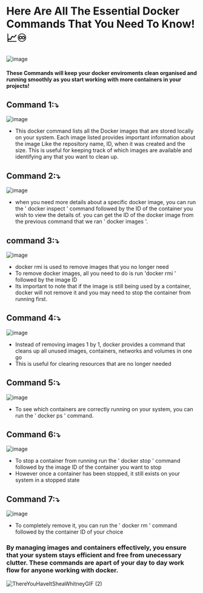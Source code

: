 # Here Are All The Essential Docker Commands That You Need To Know! 📈♾️

![image](https://github.com/user-attachments/assets/20d2a331-b125-4f40-9433-c060a23130b1)

#### These Commands will keep your docker enviroments clean organised and running smoothly as you start working with more containers in your projects!

## Command 1:⤵️

![image](https://github.com/user-attachments/assets/c9b0f974-cf4a-44a5-8095-16c843d9617d)

- This docker command lists all the Docker images that are stored locally on your system. Each image listed provides important information about the image
  Like the repository name, ID, when it was created and the size. This is useful for keeping track of which images are available and identifying any that you want to clean up. 

## Command 2:⤵️

![image](https://github.com/user-attachments/assets/1b054b05-31ab-48a9-a845-864f4a8bd524)

- when you need more details about a specific docker image, you can run the ' docker inspect ' command followed by the ID of the
  container you wish to view the details of. you can get the ID of the docker image from the previous command that we ran ' docker images '.

## command 3:⤵️

![image](https://github.com/user-attachments/assets/c8e5c137-0382-404f-9351-496d6bfe6b07)

- docker rmi is used to remove images that you no longer need
- To remove docker images, all you need to do is run 'docker rmi ' followed by the image ID
- Its important to note that if the image is still being used by a container, docker will not remove it and you may need to stop the container from running first.

## Command 4:⤵️

![image](https://github.com/user-attachments/assets/de4ff99a-6eec-4d01-828d-b6272fb4c9af)

- Instead of removing images 1 by 1, docker provides a command that cleans up all unused images, containers, networks and volumes in one go
- This is useful for clearing resources that are no longer needed

## Command 5:⤵️

![image](https://github.com/user-attachments/assets/f4147d0d-f6ee-4eef-aaab-44c4fbd2b094)

- To see which containers are correctly running on your system, you can run the ' docker ps ' command.

## Command 6:⤵️

![image](https://github.com/user-attachments/assets/3f0302a8-a70c-46aa-8704-2cd7ec4c02c7)

- To stop a container from running run the ' docker stop ' command followed by the image ID of the container you want to stop
- However once a container has been stopped, it still exists on your system in a stopped state

## Command 7:⤵️

![image](https://github.com/user-attachments/assets/61e4f44f-67ca-44ed-b4d6-39007bec1f72)

- To completely remove it, you can run the ' docker rm ' command followed by the container ID of your choice


### By managing images and containers effectively, you ensure that your system stays efficient and free from unecessary clutter. These commands are apart of your day to day work flow for anyone working with docker.

![ThereYouHaveItSheaWhitneyGIF (2)](https://github.com/user-attachments/assets/267de80e-7479-416a-857f-3e5c6668651e)

